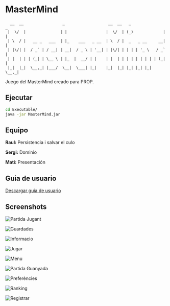 # MasterMind
```
  __  __                 _                   __  __   _               _ 
 |  \/  |               | |                 |  \/  | (_)             | |
 | \  / |   __ _   ___  | |_    ___   _ __  | \  / |  _   _ __     __| |
 | |\/| |  / _` | / __| | __|  / _ \ | '__| | |\/| | | | | '_ \   / _` |
 | |  | | | (_| | \__ \ | |_  |  __/ | |    | |  | | | | | | | | | (_| |
 |_|  |_|  \__,_| |___/  \__|  \___| |_|    |_|  |_| |_| |_| |_|  \__,_|

```
Juego del MasterMind creado para PROP.

## Ejecutar
```bash
cd Executable/
java -jar MasterMind.jar
```

## Equipo
**Raul:** Persistencia i salvar el culo

**Sergi:** Dominio

**Mati:** Presentación

## Guia de usuario
[Descargar guia de usuario](https://github.com/matiszz/mastermind/blob/master/Guia-d%E2%80%99usuari-MasterMind-Grup-8.1.pdf)

## Screenshots
![Partida Jugant](https://github.com/matiszz/mastermind/blob/master/Executable/screenshots/Partida_jugant.png)

![Guardades](https://github.com/matiszz/mastermind/blob/master/Executable/screenshots/Guardades.png)

![Informacio](https://github.com/matiszz/mastermind/blob/master/Executable/screenshots/Informacio.png)

![Jugar](https://github.com/matiszz/mastermind/blob/master/Executable/screenshots/Jugar.png)

![Menu](https://github.com/matiszz/mastermind/blob/master/Executable/screenshots/Menu.png)

![Partida Guanyada](https://github.com/matiszz/mastermind/blob/master/Executable/screenshots/Partida_guanyada.png)

![Preferències](https://github.com/matiszz/mastermind/blob/master/Executable/screenshots/Preferencies.png)

![Ranking](https://github.com/matiszz/mastermind/blob/master/Executable/screenshots/Ranking.png)

![Registrar](https://github.com/matiszz/mastermind/blob/master/Executable/screenshots/Registrar.png)